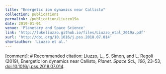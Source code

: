 ```yaml
---
title: "Energetic ion dynamics near Callisto"
collection: publications
permalink: /publication/Liuzzo19a
date: 2019-01-01
venue: 'Planetary and Space Science'
link: 'http://lukeliuzzo.github.io/files/Liuzzo_etal_2019a.pdf'
xurl: 'http://doi.org/10.1016/j.pss.2018.07.014'
shortauthor: 'Liuzzo et al.'
---
```


[comment]: # Recommended citation: Liuzzo, L., S. Simon, and L. Regoli (2019), Energetic ion dynamics near Callisto, <i>Planet. Space Sci., 166</i>, 23-53, [doi:10.1016/j.pss.2018.07.014](https://doi.org/10.1016/j.pss.2018.07.014).
